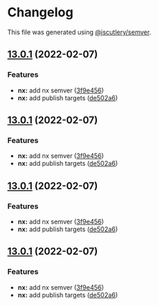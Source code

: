 # Changelog

This file was generated using [@jscutlery/semver](https://github.com/jscutlery/semver).

## [13.0.1](https://github.com/fruchtzwerg/ngutils/compare/v13.0.0...v13.0.1) (2022-02-07)


### Features

* **nx:** add nx semver ([3f9e456](https://github.com/fruchtzwerg/ngutils/commit/3f9e456ec5e3bcdc688b61be9380668206c7bc9c))
* **nx:** add publish targets ([de502a6](https://github.com/fruchtzwerg/ngutils/commit/de502a690bc6e75d69729871bb8610810df569a3))



## [13.0.1](https://github.com/fruchtzwerg/ngutils/compare/v13.0.0...v13.0.1) (2022-02-07)


### Features

* **nx:** add nx semver ([3f9e456](https://github.com/fruchtzwerg/ngutils/commit/3f9e456ec5e3bcdc688b61be9380668206c7bc9c))
* **nx:** add publish targets ([de502a6](https://github.com/fruchtzwerg/ngutils/commit/de502a690bc6e75d69729871bb8610810df569a3))



## [13.0.1](https://github.com/fruchtzwerg/ngutils/compare/v13.0.0...v13.0.1) (2022-02-07)


### Features

* **nx:** add nx semver ([3f9e456](https://github.com/fruchtzwerg/ngutils/commit/3f9e456ec5e3bcdc688b61be9380668206c7bc9c))
* **nx:** add publish targets ([de502a6](https://github.com/fruchtzwerg/ngutils/commit/de502a690bc6e75d69729871bb8610810df569a3))



## [13.0.1](https://github.com/fruchtzwerg/ngutils/compare/v13.0.0...v13.0.1) (2022-02-07)


### Features

* **nx:** add nx semver ([3f9e456](https://github.com/fruchtzwerg/ngutils/commit/3f9e456ec5e3bcdc688b61be9380668206c7bc9c))
* **nx:** add publish targets ([de502a6](https://github.com/fruchtzwerg/ngutils/commit/de502a690bc6e75d69729871bb8610810df569a3))
